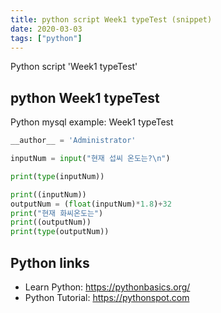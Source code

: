 ```yaml
---
title: python script Week1 typeTest (snippet)
date: 2020-03-03
tags: ["python"]
---
```

Python script 'Week1 typeTest'


## python Week1 typeTest

Python mysql example: Week1 typeTest

```python
__author__ = 'Administrator'

inputNum = input("현재 섭씨 온도는?\n")

print(type(inputNum))

print((inputNum))
outputNum = (float(inputNum)*1.8)+32
print("현재 화씨온도는")
print((outputNum))
print(type(outputNum))

```

## Python links

- Learn Python: https://pythonbasics.org/
- Python Tutorial: https://pythonspot.com
